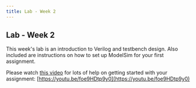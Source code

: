 ```yaml
---
title: Lab - Week 2
---
```


## Lab - Week 2

This week's lab is an introduction to Verilog and testbench design. Also included are instructions on how to set up ModelSim for your first assignment. 

Please watch [this video](https://youtu.be/foe9HDtp9y0) for lots of help on getting started with your assignment: [https://youtu.be/foe9HDtp9y0](https://youtu.be/foe9HDtp9y0)
